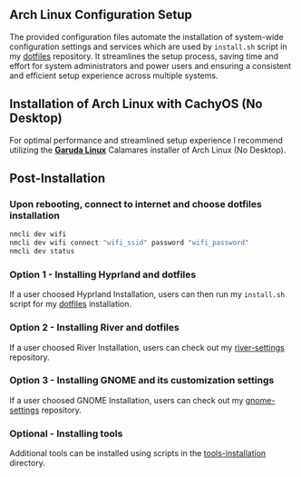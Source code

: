 ## Arch Linux Configuration Setup
The provided configuration files automate the installation of system-wide configuration settings and services which are used by `install.sh` script in my [dotfiles](https://github.com/Twilight4/dotfiles/) repository.
It streamlines the setup process, saving time and effort for system administrators and power users and ensuring a consistent and efficient setup experience across multiple systems.

## Installation of Arch Linux with CachyOS (No Desktop)
For optimal performance and streamlined setup experience I recommend utilizing the **[Garuda Linux](https://garudalinux.org/)** Calamares installer of Arch Linux (No Desktop).
## Post-Installation
### Upon rebooting, connect to internet and choose dotfiles installation
```bash
nmcli dev wifi
nmcli dev wifi connect "wifi_ssid" password "wifi_password"
nmcli dev status
```

### Option 1 - Installing Hyprland and dotfiles
If a user choosed Hyprland Installation, users can then run my `install.sh` script for my [dotfiles](https://github.com/Twilight4/dotfiles/) installation.

### Option 2 - Installing River and dotfiles
If a user choosed River Installation, users can check out my [river-settings](https://github.com/Twilight4/river-settings/) repository.

### Option 3 - Installing GNOME and its customization settings
If a user choosed GNOME Installation, users can check out my [gnome-settings](https://github.com/Twilight4/gnome-settings/) repository.

### Optional - Installing tools
Additional tools can be installed using scripts in the [tools-installation](https://github.com/Twilight4/arch-setup/tree/main/tools-installation) directory.
